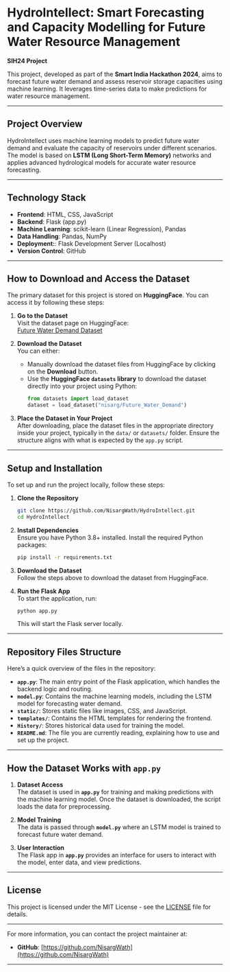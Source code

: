 

# **HydroIntellect: Smart Forecasting and Capacity Modelling for Future Water Resource Management**  
**SIH24 Project**

This project, developed as part of the **Smart India Hackathon 2024**, aims to forecast future water demand and assess reservoir storage capacities using machine learning. It leverages time-series data to make predictions for water resource management.

---

## **Project Overview**  
HydroIntellect uses machine learning models to predict future water demand and evaluate the capacity of reservoirs under different scenarios. The model is based on **LSTM (Long Short-Term Memory)** networks and applies advanced hydrological models for accurate water resource forecasting.

---

## **Technology Stack**  
- **Frontend**: HTML, CSS, JavaScript  
- **Backend**: Flask (app.py)  
- **Machine Learning**: scikit-learn (Linear Regression), Pandas
- **Data Handling**: Pandas, NumPy  
- **Deployment:**:  Flask Development Server (Localhost)
- **Version Control**: GitHub

---

## **How to Download and Access the Dataset**  

The primary dataset for this project is stored on **HuggingFace**. You can access it by following these steps:

1. **Go to the Dataset**  
   Visit the dataset page on HuggingFace:  
   [Future Water Demand Dataset](https://huggingface.co/datasets/nisarg/Future_Water_Demand/tree/main)

2. **Download the Dataset**  
   You can either:
   - Manually download the dataset files from HuggingFace by clicking on the **Download** button.
   - Use the **HuggingFace `datasets` library** to download the dataset directly into your project using Python:
     ```python
     from datasets import load_dataset
     dataset = load_dataset("nisarg/Future_Water_Demand")
     ```

3. **Place the Dataset in Your Project**  
   After downloading, place the dataset files in the appropriate directory inside your project, typically in the `data/` or `datasets/` folder. Ensure the structure aligns with what is expected by the `app.py` script.

---

## **Setup and Installation**  

To set up and run the project locally, follow these steps:

1. **Clone the Repository**  
   ```bash
   git clone https://github.com/NisargWath/HydroIntellect.git
   cd HydroIntellect
   ```

2. **Install Dependencies**  
   Ensure you have Python 3.8+ installed. Install the required Python packages:  
   ```bash
   pip install -r requirements.txt
   ```

3. **Download the Dataset**  
   Follow the steps above to download the dataset from HuggingFace.

4. **Run the Flask App**  
   To start the application, run:
   ```bash
   python app.py
   ```

   This will start the Flask server locally.

---

## **Repository Files Structure**

Here’s a quick overview of the files in the repository:

- **`app.py`**: The main entry point of the Flask application, which handles the backend logic and routing.
- **`model.py`**: Contains the machine learning models, including the LSTM model for forecasting water demand.
- **`static/`**: Stores static files like images, CSS, and JavaScript.
- **`templates/`**: Contains the HTML templates for rendering the frontend.
- **`History/`**: Stores historical data used for training the model.
- **`README.md`**: The file you are currently reading, explaining how to use and set up the project.

---

## **How the Dataset Works with `app.py`**

1. **Dataset Access**  
   The dataset is used in **`app.py`** for training and making predictions with the machine learning model. Once the dataset is downloaded, the script loads the data for preprocessing.

2. **Model Training**  
   The data is passed through **`model.py`** where an LSTM model is trained to forecast future water demand.

3. **User Interaction**  
   The Flask app in **`app.py`** provides an interface for users to interact with the model, enter data, and view predictions.

---

## **License**  
This project is licensed under the MIT License - see the [LICENSE](LICENSE) file for details.

---

For more information, you can contact the project maintainer at:  
- **GitHub**: [https://github.com/NisargWath](https://github.com/NisargWath)

---
